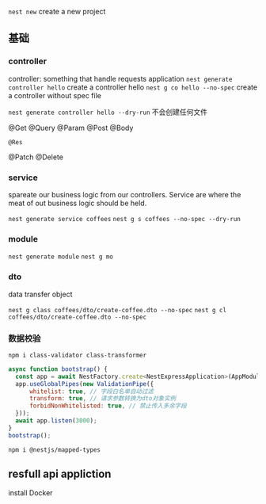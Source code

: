 `nest new`                  create a new project
## 基础

### controller
controller: something that handle requests application
`nest generate controller hello`   create a controller hello
`nest g co hello --no-spec`        create a controller without spec file

`nest generate controller hello --dry-run` 不会创建任何文件

@Get
    @Query
    @Param
@Post
    @Body

    @Res

@Patch
@Delete

### service

spareate our business logic from our controllers. Service are where the meat of out business logic should be held.

`nest generate service coffees`
`nest g s coffees --no-spec --dry-run`


### module

`nest generate module`
`nest g mo`

### dto
data transfer object

`nest g class coffees/dto/create-coffee.dto --no-spec`
`nest g cl coffees/dto/create-coffee.dto --no-spec`

### 数据校验

`npm i class-validator class-transformer`

```javascript
async function bootstrap() {
  const app = await NestFactory.create<NestExpressApplication>(AppModule);
  app.useGlobalPipes(new ValidationPipe({
      whitelist: true, // 字段白名单自动过滤
      transform: true, // 请求参数转换为dto对象实例
      forbidNonWhitelisted: true, // 禁止传入多余字段
  }));
  await app.listen(3000);
}
bootstrap();
```

`npm i @nestjs/mapped-types`



## resfull api appliction

install Docker



